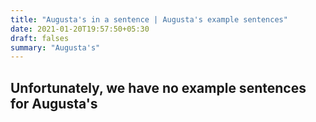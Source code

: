 ```yaml
---
title: "Augusta's in a sentence | Augusta's example sentences"
date: 2021-01-20T19:57:50+05:30
draft: falses
summary: "Augusta's"
---
```

## Unfortunately, we have no example sentences for Augusta's                 
